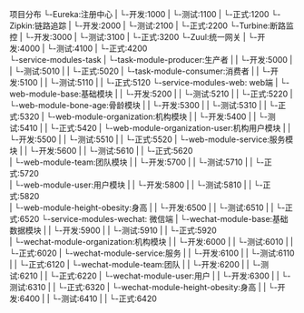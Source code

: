 项目分布
    └-Eureka:注册中心
    |	└-开发:1000
    |	└-测试:1100
    |	└-正式:1200
    └-Zipkin:链路追踪
    |	└-开发:2000
    |	└-测试:2100
    |	└-正式:2200
    └-Turbine:断路监控
    |	└-开发:3000
    |	└-测试:3100
    |	└-正式:3200
    └-Zuul:统一网关
    |	└-开发:4000
    |	└-测试:4100
    |	└-正式:4200	
    └-service-modules-task
    |	└-task-module-producer:生产者
    |	|	└-开发:5000
	|	|	└-测试:5010
	|	|	└-正式:5020 
    |	└-task-module-consumer:消费者
    |	|	└-开发:5100
	|	|	└-测试:5110
	|	|	└-正式:5120
	└-service-modules-web:  web端
	|	└-web-module-base:基础模块
	|	|	└-开发:5200
	|	|	└-测试:5210
	|	|	└-正式:5220
	|	└-web-module-bone-age:骨龄模块
	|	|	└-开发:5300
	|	|	└-测试:5310
	|	|	└-正式:5320
	|	└-web-module-organization:机构模块
	|	|	└-开发:5400
	|	|	└-测试:5410
	|	|	└-正式:5420
	|	└-web-module-organization-user:机构用户模块
	|	|	└-开发:5500
	|	|	└-测试:5510
	|	|	└-正式:5520
	|	└-web-module-service:服务模块
	|	|	└-开发:5600
	|	|	└-测试:5610
	|	|	└-正式:5620	
	|	└-web-module-team:团队模块
	|	|	└-开发:5700
	|	|	└-测试:5710
	|	|	└-正式:5720	
	|	└-web-module-user:用户模块
	|	|	└-开发:5800
	|	|	└-测试:5810
	|	|	└-正式:5820	
	|	└-web-module-height-obesity:身高
	|	|	└-开发:6500
	|	|	└-测试:6510
	|	|	└-正式:6520
	└-service-modules-wechat:  微信端
	|	└-wechat-module-base:基础数据模块
	|	|	└-开发:5900
	|	|	└-测试:5910
	|	|	└-正式:5920	
	|	└-wechat-module-organization:机构模块
	|	|	└-开发:6000
	|	|	└-测试:6010
	|	|	└-正式:6020
	|	└-wechat-module-service:服务
	|	|	└-开发:6100
	|	|	└-测试:6110
	|	|	└-正式:6120
	|	└-wechat-module-team:团队
	|	|	└-开发:6200
	|	|	└-测试:6210
	|	|	└-正式:6220
	|	└-wechat-module-user:用户
	|	|	└-开发:6300
	|	|	└-测试:6310
	|	|	└-正式:6320
	|	└-wechat-module-height-obesity:身高
	|	|	└-开发:6400
	|	|	└-测试:6410
	|	|	└-正式:6420
    	  
       


